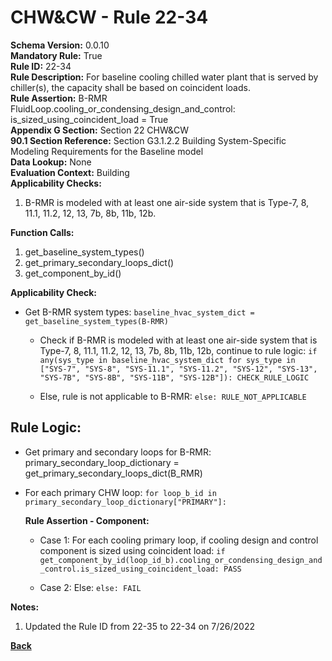 
# CHW&CW - Rule 22-34  

**Schema Version:** 0.0.10  
**Mandatory Rule:** True  
**Rule ID:** 22-34   
**Rule Description:** For baseline cooling chilled water plant that is served by chiller(s), the capacity shall be based on coincident loads.  
**Rule Assertion:** B-RMR FluidLoop.cooling_or_condensing_design_and_control: is_sized_using_coincident_load = True  
**Appendix G Section:** Section 22 CHW&CW  
**90.1 Section Reference:** Section G3.1.2.2 Building System-Specific Modeling Requirements for the Baseline model  
**Data Lookup:** None  
**Evaluation Context:** Building  
**Applicability Checks:**  

1. B-RMR is modeled with at least one air-side system that is Type-7, 8, 11.1, 11.2, 12, 13, 7b, 8b, 11b, 12b.

**Function Calls:**  

1. get_baseline_system_types()
2. get_primary_secondary_loops_dict()
3. get_component_by_id()

**Applicability Check:**

- Get B-RMR system types: `baseline_hvac_system_dict = get_baseline_system_types(B-RMR)`

  - Check if B-RMR is modeled with at least one air-side system that is Type-7, 8, 11.1, 11.2, 12, 13, 7b, 8b, 11b, 12b, continue to rule logic: `if any(sys_type in baseline_hvac_system_dict for sys_type in ["SYS-7", "SYS-8", "SYS-11.1", "SYS-11.2", "SYS-12", "SYS-13", "SYS-7B", "SYS-8B", "SYS-11B", "SYS-12B"]): CHECK_RULE_LOGIC`

  - Else, rule is not applicable to B-RMR: `else: RULE_NOT_APPLICABLE`

## Rule Logic:  
- Get primary and secondary loops for B-RMR: primary_secondary_loop_dictionary = get_primary_secondary_loops_dict(B_RMR)
- For each primary CHW loop: `for loop_b_id in primary_secondary_loop_dictionary["PRIMARY"]:`

  **Rule Assertion - Component:**

  - Case 1: For each cooling primary loop, if cooling design and control component is sized using coincident load: `if get_component_by_id(loop_id_b).cooling_or_condensing_design_and_control.is_sized_using_coincident_load: PASS`

  - Case 2: Else: `else: FAIL`

**Notes:**

1. Updated the Rule ID from 22-35 to 22-34 on 7/26/2022

**[Back](../_toc.md)**
